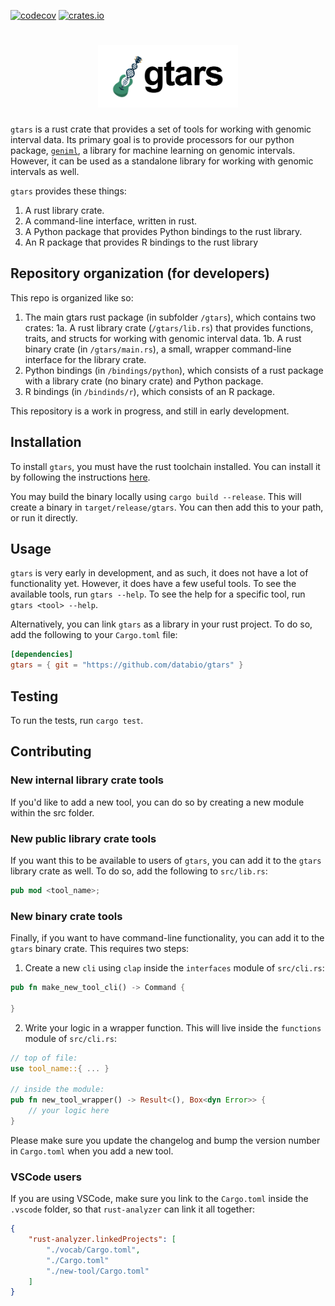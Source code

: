 [![codecov](https://codecov.io/gh/databio/gtars/branch/master/graph/badge.svg)](https://codecov.io/gh/databio/gtars)
[![crates.io](https://img.shields.io/crates/v/gtars?&logo=rust)](https://crates.io/crates/gtars)

<h1 align="center">
<img src="gtars/docs/gtars_logo_new_with_words.png" alt="gtars logo" height="100px">
</h1>

`gtars` is a rust crate that provides a set of tools for working with genomic interval data. Its primary goal is to provide processors for our python package, [`geniml`](https:github.com/databio/geniml), a library for machine learning on genomic intervals. However, it can be used as a standalone library for working with genomic intervals as well.

`gtars` provides these things:

1. A rust library crate.
2. A command-line interface, written in rust.
3. A Python package that provides Python bindings to the rust library.
4. An R package that provides R bindings to the rust library

## Repository organization (for developers)

This repo is organized like so:

1. The main gtars rust package (in subfolder `/gtars`), which contains two crates:
    1a. A rust library crate (`/gtars/lib.rs`) that provides functions, traits, and structs for working with genomic interval data.
    1b. A rust binary crate (in `/gtars/main.rs`), a small, wrapper command-line interface for the library crate.
2. Python bindings (in `/bindings/python`), which consists of a rust package with a library crate (no binary crate) and Python package.
3. R bindings (in `/bindinds/r`), which consists of an R package.

This repository is a work in progress, and still in early development.

## Installation

To install `gtars`, you must have the rust toolchain installed. You can install it by following the instructions [here](https://www.rust-lang.org/tools/install).

You may build the binary locally using `cargo build --release`. This will create a binary in `target/release/gtars`. You can then add this to your path, or run it directly.

## Usage

`gtars` is very early in development, and as such, it does not have a lot of functionality yet. However, it does have a few useful tools. To see the available tools, run `gtars --help`. To see the help for a specific tool, run `gtars <tool> --help`.

Alternatively, you can link `gtars` as a library in your rust project. To do so, add the following to your `Cargo.toml` file:

```toml
[dependencies]
gtars = { git = "https://github.com/databio/gtars" }
```

## Testing

To run the tests, run `cargo test`.

## Contributing

### New internal library crate tools

If you'd like to add a new tool, you can do so by creating a new module within the src folder.

### New public library crate tools

If you want this to be available to users of `gtars`, you can add it to the `gtars` library crate as well. To do so, add the following to `src/lib.rs`:
```rust
pub mod <tool_name>;
```

### New binary crate tools

Finally, if you want to have command-line functionality, you can add it to the `gtars` binary crate. This requires two steps:

1. Create a new `cli` using `clap` inside the `interfaces` module of `src/cli.rs`:

```rust
pub fn make_new_tool_cli() -> Command {

}
```

2. Write your logic in a wrapper function. This will live inside the `functions` module of `src/cli.rs`:

```rust
// top of file:
use tool_name::{ ... }

// inside the module:
pub fn new_tool_wrapper() -> Result<(), Box<dyn Error>> {
    // your logic here
}
```

Please make sure you update the changelog and bump the version number in `Cargo.toml` when you add a new tool.

### VSCode users

If you are using VSCode, make sure you link to the `Cargo.toml` inside the `.vscode` folder, so that `rust-analyzer` can link it all together:
```json
{
    "rust-analyzer.linkedProjects": [
        "./vocab/Cargo.toml",
        "./Cargo.toml"
        "./new-tool/Cargo.toml"
    ]
}
```
